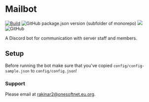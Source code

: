 # Mailbot

[![Build](https://github.com/virtual-designer/mailbot/actions/workflows/build.yml/badge.svg)](https://github.com/virtual-designer/mailbot/actions/workflows/build.yml)
![GitHub package.json version (subfolder of monorepo)](https://img.shields.io/github/package-json/v/virtual-designer/mailbot?label=Version)
![](https://img.shields.io/github/languages/top/virtual-designer/mailbot?color=yellow&label=JavaScript)
![GitHub](https://img.shields.io/github/license/virtual-designer/mailbot?color=%23007bff&label=License)

A Discord bot for communication with server staff and members.

## Setup
Before running the bot make sure that you've copied `config/config-sample.json` to `config/config.json`!
<!-- When running the bot for the first time, run `-setup` in the server where the bot is in. -->

### Support
Please email at rakinar2@onesoftnet.eu.org.

